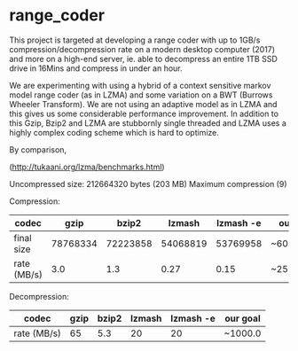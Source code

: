 # range_coder

This project is targeted at developing a range coder with up to 1GB/s compression/decompression rate on a modern desktop computer (2017)
and more on a high-end server, ie. able to decompress an entire 1TB SSD drive in 16Mins and compress in under an hour.

We are experimenting with using a hybrid of a context sensitive markov model range coder (as in LZMA) and some variation
on a BWT (Burrows Wheeler Transform). We are not using an adaptive model as in LZMA and this gives us some considerable
performance improvement. In addition to this Gzip, Bzip2 and LZMA are stubbornly single threaded and LZMA uses a highly
complex coding scheme which is hard to optimize.

By comparison, 

(http://tukaani.org/lzma/benchmarks.html)

Uncompressed size: 212664320 bytes (203 MB)
Maximum compression (9)

Compression:

| codec | gzip | bzip2 | lzmash | lzmash -e | our goal |
| --- |  --- |  --- |  --- |  --- |  --- |
| final size | 78768334 | 72223858 | 54068819 | 53769958 | ~60000000 |
| rate (MB/s) | 3.0 | 1.3 | 0.27 | 0.15 | ~250.0 |

Decompression:

| codec | gzip | bzip2 | lzmash | lzmash -e | our goal |
| --- |  --- |  --- |  --- |  --- |  --- |
| rate (MB/s) | 65 | 5.3 | 20 |20 | ~1000.0 |

